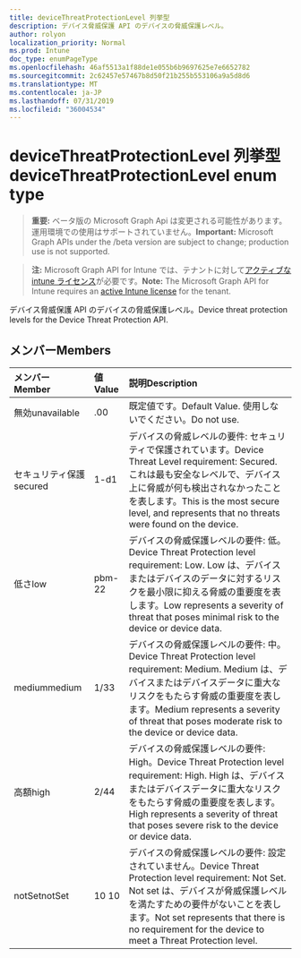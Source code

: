 ```yaml
---
title: deviceThreatProtectionLevel 列挙型
description: デバイス脅威保護 API のデバイスの脅威保護レベル。
author: rolyon
localization_priority: Normal
ms.prod: Intune
doc_type: enumPageType
ms.openlocfilehash: 46af5513a1f88de1e055b6b9697625e7e6652782
ms.sourcegitcommit: 2c62457e57467b8d50f21b255b553106a9a5d8d6
ms.translationtype: MT
ms.contentlocale: ja-JP
ms.lasthandoff: 07/31/2019
ms.locfileid: "36004534"
---
```

# <a name="devicethreatprotectionlevel-enum-type"></a><span data-ttu-id="a27ef-103">deviceThreatProtectionLevel 列挙型</span><span class="sxs-lookup"><span data-stu-id="a27ef-103">deviceThreatProtectionLevel enum type</span></span>

> <span data-ttu-id="a27ef-104">**重要:** ベータ版の Microsoft Graph Api は変更される可能性があります。運用環境での使用はサポートされていません。</span><span class="sxs-lookup"><span data-stu-id="a27ef-104">**Important:** Microsoft Graph APIs under the /beta version are subject to change; production use is not supported.</span></span>

> <span data-ttu-id="a27ef-105">**注:** Microsoft Graph API for Intune では、テナントに対して[アクティブな intune ライセンス](https://go.microsoft.com/fwlink/?linkid=839381)が必要です。</span><span class="sxs-lookup"><span data-stu-id="a27ef-105">**Note:** The Microsoft Graph API for Intune requires an [active Intune license](https://go.microsoft.com/fwlink/?linkid=839381) for the tenant.</span></span>

<span data-ttu-id="a27ef-106">デバイス脅威保護 API のデバイスの脅威保護レベル。</span><span class="sxs-lookup"><span data-stu-id="a27ef-106">Device threat protection levels for the Device Threat Protection API.</span></span>

## <a name="members"></a><span data-ttu-id="a27ef-107">メンバー</span><span class="sxs-lookup"><span data-stu-id="a27ef-107">Members</span></span>
|<span data-ttu-id="a27ef-108">メンバー</span><span class="sxs-lookup"><span data-stu-id="a27ef-108">Member</span></span>|<span data-ttu-id="a27ef-109">値</span><span class="sxs-lookup"><span data-stu-id="a27ef-109">Value</span></span>|<span data-ttu-id="a27ef-110">説明</span><span class="sxs-lookup"><span data-stu-id="a27ef-110">Description</span></span>|
|:---|:---|:---|
|<span data-ttu-id="a27ef-111">無効</span><span class="sxs-lookup"><span data-stu-id="a27ef-111">unavailable</span></span>|<span data-ttu-id="a27ef-112">.0</span><span class="sxs-lookup"><span data-stu-id="a27ef-112">0</span></span>|<span data-ttu-id="a27ef-113">既定値です。</span><span class="sxs-lookup"><span data-stu-id="a27ef-113">Default Value.</span></span> <span data-ttu-id="a27ef-114">使用しないでください。</span><span class="sxs-lookup"><span data-stu-id="a27ef-114">Do not use.</span></span>|
|<span data-ttu-id="a27ef-115">セキュリティ保護</span><span class="sxs-lookup"><span data-stu-id="a27ef-115">secured</span></span>|<span data-ttu-id="a27ef-116">1-d</span><span class="sxs-lookup"><span data-stu-id="a27ef-116">1</span></span>|<span data-ttu-id="a27ef-117">デバイスの脅威レベルの要件: セキュリティで保護されています。</span><span class="sxs-lookup"><span data-stu-id="a27ef-117">Device Threat Level requirement: Secured.</span></span> <span data-ttu-id="a27ef-118">これは最も安全なレベルで、デバイス上に脅威が何も検出されなかったことを表します。</span><span class="sxs-lookup"><span data-stu-id="a27ef-118">This is the most secure level, and represents that no threats were found on the device.</span></span>|
|<span data-ttu-id="a27ef-119">低さ</span><span class="sxs-lookup"><span data-stu-id="a27ef-119">low</span></span>|<span data-ttu-id="a27ef-120">pbm-2</span><span class="sxs-lookup"><span data-stu-id="a27ef-120">2</span></span>|<span data-ttu-id="a27ef-121">デバイスの脅威保護レベルの要件: 低。</span><span class="sxs-lookup"><span data-stu-id="a27ef-121">Device Threat Protection level requirement: Low.</span></span> <span data-ttu-id="a27ef-122">Low は、デバイスまたはデバイスのデータに対するリスクを最小限に抑える脅威の重要度を表します。</span><span class="sxs-lookup"><span data-stu-id="a27ef-122">Low represents a severity of threat that poses minimal risk to the device or device data.</span></span>|
|<span data-ttu-id="a27ef-123">medium</span><span class="sxs-lookup"><span data-stu-id="a27ef-123">medium</span></span>|<span data-ttu-id="a27ef-124">1/3</span><span class="sxs-lookup"><span data-stu-id="a27ef-124">3</span></span>|<span data-ttu-id="a27ef-125">デバイスの脅威保護レベルの要件: 中。</span><span class="sxs-lookup"><span data-stu-id="a27ef-125">Device Threat Protection level requirement: Medium.</span></span> <span data-ttu-id="a27ef-126">Medium は、デバイスまたはデバイスデータに重大なリスクをもたらす脅威の重要度を表します。</span><span class="sxs-lookup"><span data-stu-id="a27ef-126">Medium represents a severity of threat that poses moderate risk to the device or device data.</span></span>|
|<span data-ttu-id="a27ef-127">高額</span><span class="sxs-lookup"><span data-stu-id="a27ef-127">high</span></span>|<span data-ttu-id="a27ef-128">2/4</span><span class="sxs-lookup"><span data-stu-id="a27ef-128">4</span></span>|<span data-ttu-id="a27ef-129">デバイスの脅威保護レベルの要件: High。</span><span class="sxs-lookup"><span data-stu-id="a27ef-129">Device Threat Protection level requirement: High.</span></span> <span data-ttu-id="a27ef-130">High は、デバイスまたはデバイスデータに重大なリスクをもたらす脅威の重要度を表します。</span><span class="sxs-lookup"><span data-stu-id="a27ef-130">High represents a severity of threat that poses severe risk to the device or device data.</span></span>|
|<span data-ttu-id="a27ef-131">notSet</span><span class="sxs-lookup"><span data-stu-id="a27ef-131">notSet</span></span>|<span data-ttu-id="a27ef-132">10 </span><span class="sxs-lookup"><span data-stu-id="a27ef-132">10</span></span>|<span data-ttu-id="a27ef-133">デバイスの脅威保護レベルの要件: 設定されていません。</span><span class="sxs-lookup"><span data-stu-id="a27ef-133">Device Threat Protection level requirement: Not Set.</span></span> <span data-ttu-id="a27ef-134">Not set は、デバイスが脅威保護レベルを満たすための要件がないことを表します。</span><span class="sxs-lookup"><span data-stu-id="a27ef-134">Not set represents that there is no requirement for the device to meet a Threat Protection level.</span></span>|





